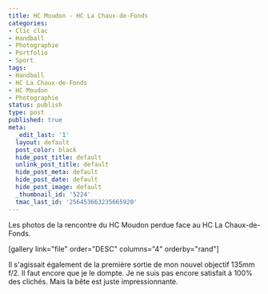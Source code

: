 ```yaml
---
title: HC Moudon - HC La Chaux-de-Fonds
categories:
- Clic clac
- Handball
- Photographie
- Portfolio
- Sport
tags:
- Handball
- HC La Chaux-de-Fonds
- HC Moudon
- Photographie
status: publish
type: post
published: true
meta:
  _edit_last: '1'
  layout: default
  post_color: black
  hide_post_title: default
  unlink_post_title: default
  hide_post_meta: default
  hide_post_date: default
  hide_post_image: default
  _thumbnail_id: '5224'
  tmac_last_id: '256453663235665920'
---
```

Les photos de la rencontre du HC Moudon perdue face au HC La Chaux-de-Fonds.<!--more-->

[gallery link="file" order="DESC" columns="4" orderby="rand"]

Il s'agissait également de la première sortie de mon nouvel objectif 135mm f/2. Il faut encore que je le dompte. Je ne suis pas encore satisfait à 100% des clichés. Mais la bête est juste impressionnante.
